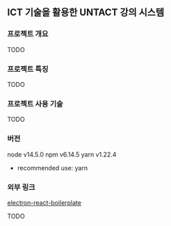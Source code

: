## ICT 기술을 활용한 UNTACT 강의 시스템

### 프로젝트 개요

TODO

### 프로젝트 특징

TODO

### 프로젝트 사용 기술

TODO

### 버전

node v14.5.0
npm v6.14.5
yarn v1.22.4

- recommended use: yarn

### 외부 링크

[electron-react-boilerplate](https://github.com/electron-react-boilerplate/electron-react-boilerplate)

TODO
